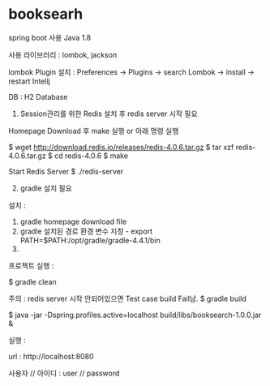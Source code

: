# booksearh

spring boot 사용
Java 1.8

사용 라이브러리 : lombok, jackson

lombok Plugin 설치 : Preferences -> Plugins -> search Lombok -> install -> restart Intellj

DB : H2 Database

1. Session관리를 위한 Redis 설치 후 redis server 시작 필요

Homepage Download 후 make 실행 or 아래 명령 실행

$ wget http://download.redis.io/releases/redis-4.0.6.tar.gz
$ tar xzf redis-4.0.6.tar.gz
$ cd redis-4.0.6
$ make

Start Redis Server
$ ./redis-server

2. gradle 설치 필요

설치 :

1. gradle homepage download file
2. gradle 설치된 경로 환경 변수 지정 - export PATH=$PATH:/opt/gradle/gradle-4.4.1/bin
3. 
프로젝트 실행 : 

$ gradle clean

주의 : redis server 시작 안되어있으면 Test case build Fail남.
$ gradle build

$ java -jar  -Dspring.profiles.active=localhost build/libs/booksearch-1.0.0.jar &

실행 :

url : http://localhost:8080

사용자 // 아이디 : user // password


